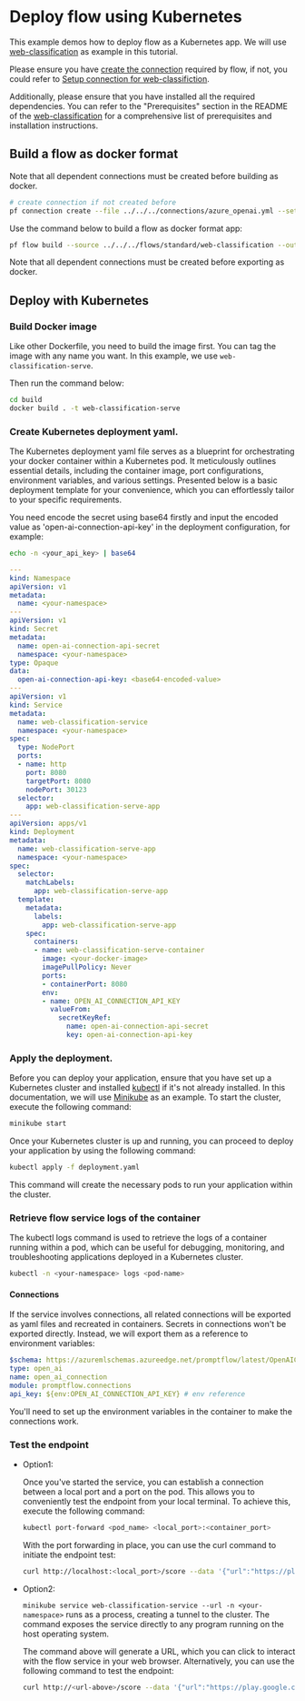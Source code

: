 # Deploy flow using Kubernetes
This example demos how to deploy flow as a Kubernetes app. 
We will use [web-classification](../../../flows/standard/web-classification/README.md) as example in this tutorial.

Please ensure you have [create the connection](https://github.com/microsoft/promptflow/blob/main/docs/how-to-guides/manage-connections.md) required by flow, if not, you could
refer to [Setup connection for web-classifiction](https://github.com/microsoft/promptflow/tree/main/examples/flows/standard/web-classification#1-setup-connection). 

Additionally, please ensure that you have installed all the required dependencies. You can refer to the "Prerequisites" section in the README of the [web-classification](../../../flows/standard/web-classification/README.md#Prerequisites) for a comprehensive list of prerequisites and installation instructions.

## Build a flow as docker format

Note that all dependent connections must be created before building as docker.
```bash
# create connection if not created before
pf connection create --file ../../../connections/azure_openai.yml --set api_key=<your_api_key> api_base=<your_api_base> --name open_ai_connection
```


Use the command below to build a flow as docker format app:

```bash
pf flow build --source ../../../flows/standard/web-classification --output build --format docker
```

Note that all dependent connections must be created before exporting as docker.

## Deploy with Kubernetes
### Build Docker image

Like other Dockerfile, you need to build the image first. You can tag the image with any name you want. In this example, we use `web-classification-serve`.

Then run the command below:

```bash
cd build
docker build . -t web-classification-serve
```

### Create Kubernetes deployment yaml.
The Kubernetes deployment yaml file serves as a blueprint for orchestrating your docker container within a Kubernetes pod. It meticulously outlines essential details, including the container image, port configurations, environment variables, and various settings. Presented below is a basic deployment template for your convenience, which you can effortlessly tailor to your specific requirements.

You need encode the secret using base64 firstly and input the encoded value as 'open-ai-connection-api-key' in the deployment configuration, for example:
```bash
echo -n <your_api_key> | base64
```
```yaml
---
kind: Namespace
apiVersion: v1
metadata:
  name: <your-namespace>
---
apiVersion: v1
kind: Secret
metadata:
  name: open-ai-connection-api-secret
  namespace: <your-namespace>
type: Opaque
data:
  open-ai-connection-api-key: <base64-encoded-value>
---
apiVersion: v1
kind: Service
metadata:
  name: web-classification-service
  namespace: <your-namespace>
spec:
  type: NodePort
  ports:
  - name: http
    port: 8080
    targetPort: 8080
    nodePort: 30123
  selector:
    app: web-classification-serve-app
---
apiVersion: apps/v1
kind: Deployment
metadata:
  name: web-classification-serve-app
  namespace: <your-namespace>
spec:
  selector:
    matchLabels:
      app: web-classification-serve-app
  template:
    metadata:
      labels:
        app: web-classification-serve-app
    spec:
      containers:
      - name: web-classification-serve-container
        image: <your-docker-image>
        imagePullPolicy: Never
        ports:
        - containerPort: 8080
        env:
        - name: OPEN_AI_CONNECTION_API_KEY
          valueFrom:
            secretKeyRef:
              name: open-ai-connection-api-secret
              key: open-ai-connection-api-key
```

### Apply the deployment.
Before you can deploy your application, ensure that you have set up a Kubernetes cluster and installed [kubectl](https://kubernetes.io/docs/reference/kubectl/) if it's not already installed. In this documentation, we will use [Minikube](https://minikube.sigs.k8s.io/docs/) as an example. To start the cluster, execute the following command:
```bash
minikube start
```
Once your Kubernetes cluster is up and running, you can proceed to deploy your application by using the following command:
```bash
kubectl apply -f deployment.yaml
```
This command will create the necessary pods to run your application within the cluster.

### Retrieve flow service logs of the container
The kubectl logs command is used to retrieve the logs of a container running within a pod, which can be useful for debugging, monitoring, and troubleshooting applications deployed in a Kubernetes cluster.

```bash
kubectl -n <your-namespace> logs <pod-name>
```

#### Connections
If the service involves connections, all related connections will be exported as yaml files and recreated in containers.
Secrets in connections won't be exported directly. Instead, we will export them as a reference to environment variables:
```yaml
$schema: https://azuremlschemas.azureedge.net/promptflow/latest/OpenAIConnection.schema.json
type: open_ai
name: open_ai_connection
module: promptflow.connections
api_key: ${env:OPEN_AI_CONNECTION_API_KEY} # env reference
```
You'll need to set up the environment variables in the container to make the connections work.

### Test the endpoint
- Option1:

  Once you've started the service, you can establish a connection between a local port and a port on the pod. This allows you to conveniently test the endpoint from your local terminal.
  To achieve this, execute the following command:

  ```bash
  kubectl port-forward <pod_name> <local_port>:<container_port>
  ```
  With the port forwarding in place, you can use the curl command to initiate the endpoint test:

  ```bash
  curl http://localhost:<local_port>/score --data '{"url":"https://play.google.com/store/apps/details?id=com.twitter.android"}' -X POST  -H "Content-Type: application/json"
  ```

- Option2:

  ```minikube service web-classification-service --url -n <your-namespace>``` runs as a process, creating a tunnel to the cluster. The command exposes the service directly to any program running on the host operating system.

  The command above will generate a URL, which you can click to interact with the flow service in your web browser. Alternatively, you can use the following command to test the endpoint: 

    ```bash
  curl http://<url-above>/score --data '{"url":"https://play.google.com/store/apps/details?id=com.twitter.android"}' -X POST  -H "Content-Type: application/json"
  ```